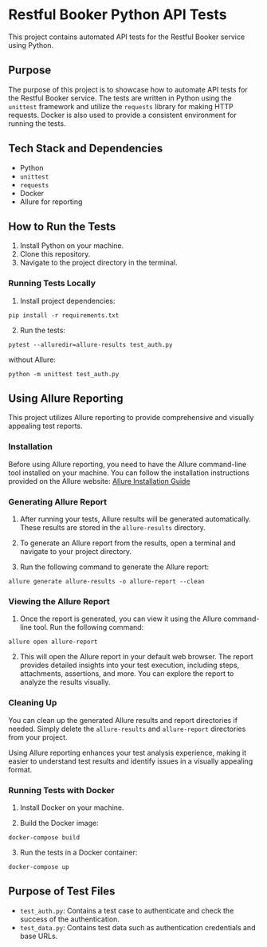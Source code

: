 # Restful Booker Python API Tests

This project contains automated API tests for the Restful Booker service using Python.

## Purpose

The purpose of this project is to showcase how to automate API tests for the Restful Booker service. The tests are written in Python using the `unittest` framework and utilize the `requests` library for making HTTP requests. Docker is also used to provide a consistent environment for running the tests.

## Tech Stack and Dependencies

- Python
- `unittest`
- `requests`
- Docker
- Allure for reporting

## How to Run the Tests

1. Install Python on your machine.
2. Clone this repository.
3. Navigate to the project directory in the terminal.

### Running Tests Locally

1. Install project dependencies:
```
pip install -r requirements.txt
```

2. Run the tests:
```
pytest --alluredir=allure-results test_auth.py
```

without Allure:
```
python -m unittest test_auth.py
```

## Using Allure Reporting

This project utilizes Allure reporting to provide comprehensive and visually appealing test reports.

### Installation

Before using Allure reporting, you need to have the Allure command-line tool installed on your machine. You can follow the installation instructions provided on the Allure website: [Allure Installation Guide](https://docs.qameta.io/allure/#_installing_a_commandline)

### Generating Allure Report

1. After running your tests, Allure results will be generated automatically. These results are stored in the `allure-results` directory.

2. To generate an Allure report from the results, open a terminal and navigate to your project directory.

3. Run the following command to generate the Allure report:
```
allure generate allure-results -o allure-report --clean
```

### Viewing the Allure Report

1. Once the report is generated, you can view it using the Allure command-line tool. Run the following command:
```
allure open allure-report
```

2. This will open the Allure report in your default web browser. The report provides detailed insights into your test execution, including steps, attachments, assertions, and more. You can explore the report to analyze the results visually.

### Cleaning Up

You can clean up the generated Allure results and report directories if needed. Simply delete the `allure-results` and `allure-report` directories from your project.

Using Allure reporting enhances your test analysis experience, making it easier to understand test results and identify issues in a visually appealing format.


### Running Tests with Docker

1. Install Docker on your machine.

2. Build the Docker image:
```
docker-compose build
```
3. Run the tests in a Docker container:
```
docker-compose up
```

## Purpose of Test Files

- `test_auth.py`: Contains a test case to authenticate and check the success of the authentication.
- `test_data.py`: Contains test data such as authentication credentials and base URLs.

